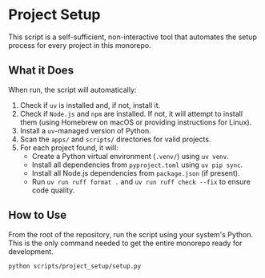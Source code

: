 # Project Setup

This script is a self-sufficient, non-interactive tool that automates the setup process for every project in this monorepo.

## What it Does

When run, the script will automatically:

1.  Check if `uv` is installed and, if not, install it.
2.  Check if `Node.js` and `npm` are installed. If not, it will attempt to install them (using Homebrew on macOS or providing instructions for Linux).
3.  Install a `uv`-managed version of Python.
4.  Scan the `apps/` and `scripts/` directories for valid projects.
5.  For each project found, it will:
    -   Create a Python virtual environment (`.venv/`) using `uv venv`.
    -   Install all dependencies from `pyproject.toml` using `uv pip sync`.
    -   Install all Node.js dependencies from `package.json` (if present).
    -   Run `uv run ruff format .` and `uv run ruff check --fix` to ensure code quality.

## How to Use

From the root of the repository, run the script using your system's Python. This is the only command needed to get the entire monorepo ready for development.

```bash
python scripts/project_setup/setup.py
```
